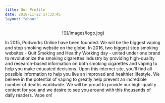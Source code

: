 ```yaml
---
title: Our Profile
date: 2018-11-22 17:33:45
layout: "about"
---
```


<center>
![](/images/logo.jpg)
</center>



In 2015, Podworks Online have been founded. We will be the biggest vaping and stop smoking website on the globe. In 2016, two biggest stop smoking websites - Quit Smoking and Healthy Working day - united under one brand to revolutionize the smoking cigarettes industry by providing high-quality and research-based information on both smoking cigarettes and vaping to help you make educated decisions. Upon this internet site, you’ll find all possible information to help you live an improved and healthier lifestyle. We believe in the potential of vaping to greatly help prevent an incredible number of deaths worldwide. We will be proud to provide our high-quality content for you and we desire to see you around with this thousands of daily readers. Vape on!
